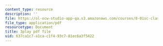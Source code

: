 ```yaml
---
content_type: resource
description: ''
file: https://ol-ocw-studio-app-qa.s3.amazonaws.com/courses/8-01sc-classical-mechanics-fall-2016/637ca1c7a1cac1f493c781ec6a3f5422_F3N5EkMX_ks.pdf
file_type: application/pdf
resourcetype: Document
title: 3play pdf file
uid: 637ca1c7-a1ca-c1f4-93c7-81ec6a3f5422
---
```

